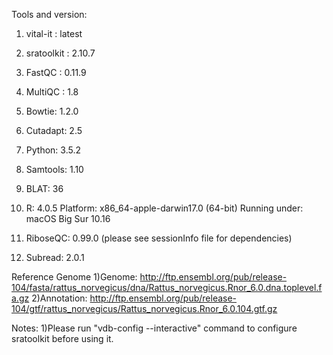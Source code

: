 Tools and version:
1) vital-it : latest
2) sratoolkit : 2.10.7
3) FastQC : 0.11.9
4) MultiQC : 1.8
5) Bowtie: 1.2.0 
6) Cutadapt: 2.5
7) Python: 3.5.2
8) Samtools: 1.10	
9) BLAT: 36
10) R:	4.0.5
	Platform: x86_64-apple-darwin17.0 (64-bit)
	Running under: macOS Big Sur 10.16

11) RiboseQC: 0.99.0 (please see sessionInfo file for dependencies)
12) Subread: 2.0.1
 
Reference Genome
1)Genome: http://ftp.ensembl.org/pub/release-104/fasta/rattus_norvegicus/dna/Rattus_norvegicus.Rnor_6.0.dna.toplevel.fa.gz
2)Annotation: http://ftp.ensembl.org/pub/release-104/gtf/rattus_norvegicus/Rattus_norvegicus.Rnor_6.0.104.gtf.gz

Notes:
1)Please run "vdb-config --interactive" command to configure sratoolkit before using it.
